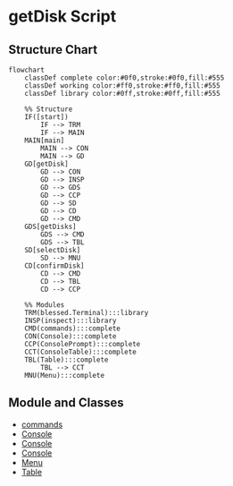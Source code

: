 # getDisk Script
## Structure Chart
```mermaid
flowchart
    classDef complete color:#0f0,stroke:#0f0,fill:#555
    classDef working color:#ff0,stroke:#ff0,fill:#555
    classDef library color:#0ff,stroke:#0ff,fill:#555

    %% Structure
    IF([start])
        IF --> TRM
        IF --> MAIN
    MAIN[main]
        MAIN --> CON
        MAIN --> GD
    GD[getDisk]
        GD --> CON
        GD --> INSP
        GD --> GDS
        GD --> CCP
        GD --> SD
        GD --> CD
        GD --> CMD
    GDS[getDisks]
        GDS --> CMD
        GDS --> TBL
    SD[selectDisk]
        SD --> MNU
    CD[confirmDisk]
        CD --> CMD
        CD --> TBL
        CD --> CCP

    %% Modules
    TRM(blessed.Terminal):::library
    INSP(inspect):::library
    CMD(commands):::complete
    CON(Console):::complete
    CCP(ConsolePrompt):::complete
    CCT(ConsoleTable):::complete
    TBL(Table):::complete
        TBL --> CCT
    MNU(Menu):::complete
```
## Module and Classes
* [commands](commands.md)
* [Console](console.md#console)
* [Console](console.md#consoleprompt)
* [Console](console.md#consoletable)
* [Menu](menu.md)
* [Table](table.md)
